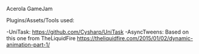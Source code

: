 Acerola GameJam


Plugins/Assets/Tools used:

-UniTask: https://github.com/Cysharp/UniTask
-AsyncTweens: Based on this one from TheLiquidFire https://theliquidfire.com/2015/01/02/dynamic-animation-part-1/
